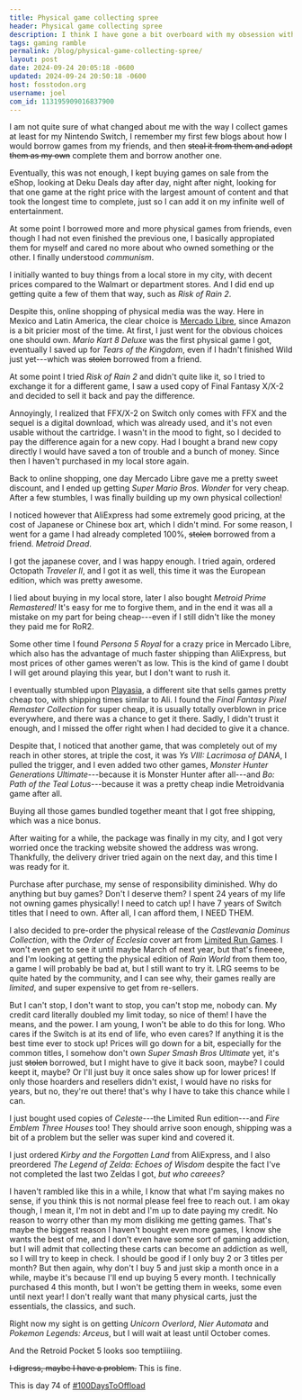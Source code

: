 ```yaml
---
title: Physical game collecting spree
header: Physical game collecting spree
description: I think I have gone a bit overboard with my obsession with physical games lately and I don't really want to stop
tags: gaming ramble
permalink: /blog/physical-game-collecting-spree/
layout: post
date: 2024-09-24 20:05:18 -0600
updated: 2024-09-24 20:50:18 -0600
host: fosstodon.org
username: joel
com_id: 113195909016837900
---
```


I am not quite sure of what changed about me with the way I collect games at least for my Nintendo Switch, I remember my first few blogs about how I would borrow games from my friends, and then ~~steal it from them and adopt them as my own~~ complete them and borrow another one.

Eventually, this was not enough, I kept buying games on sale from the eShop, looking at Deku Deals day after day, night after night, looking for that one game at the right price with the largest amount of content and that took the longest time to complete, just so I can add it on my infinite well of entertainment.

At some point I borrowed more and more physical games from friends, even though I had not even finished the previous one, I basically appropiated them for myself and cared no more about who owned something or the other. I finally understood *communism*.

I initially wanted to buy things from a local store in my city, with decent prices compared to the Walmart or department stores. And I did end up getting quite a few of them that way, such as _Risk of Rain 2_.

Despite this, online shopping of physical media was the way. Here in Mexico and Latin America, the clear choice is [Mercado Libre](https://mercadolibre.com), since Amazon is a bit pricier most of the time. At first, I just went for the obvious choices one should own. _Mario Kart 8 Deluxe_ was the first physical game I got, eventually I saved up for _Tears of the Kingdom_, even if I hadn't finished Wild just yet---which was ~~stolen~~ borrowed from a friend.

At some point I tried _Risk of Rain 2_ and didn't quite like it, so I tried to exchange it for a different game, I saw a used copy of Final Fantasy X/X-2 and decided to sell it back and pay the difference.

Annoyingly, I realized that FFX/X-2 on Switch only comes with FFX and the sequel is a digital download, which was already used, and it's not even usable without the cartridge. I wasn't in the mood to fight, so I decided to pay the difference again for a new copy. Had I bought a brand new copy directly I would have saved a ton of trouble and a bunch of money. Since then I haven't purchased in my local store again.

Back to online shopping, one day Mercado Libre gave me a pretty sweet discount, and I ended up getting _Super Mario Bros. Wonder_ for very cheap. After a few stumbles, I was finally building up my own physical collection!

I noticed however that AliExpress had some extremely good pricing, at the cost of Japanese or Chinese box art, which I didn't mind. For some reason, I went for a game I had already completed 100%, ~~stolen~~ borrowed from a friend. _Metroid Dread_.

I got the japanese cover, and I was happy enough. I tried again, ordered Octopath _Traveler II_, and I got it as well, this time it was the European edition, which was pretty awesome.

I lied about buying in my local store, later I also bought _Metroid Prime Remastered!_ It's easy for me to forgive them, and in the end it was all a mistake on my part for being cheap---even if I still didn't like the money they paid me for RoR2.

Some other time I found _Persona 5 Royal_ for a crazy price in Mercado Libre, which also has the advantage of much faster shipping than AliExpress, but most prices of other games weren't as low. This is the kind of game I doubt I will get around playing this year, but I don't want to rush it.

I eventually stumbled upon [Playasia](https://play-asia.com), a different site that sells games pretty cheap too, with shipping times similar to Ali. I found the _Final Fantasy Pixel Remaster Collection_ for super cheap, it is usually totally overblown in price everywhere, and there was a chance to get it there. Sadly, I didn't trust it enough, and I missed the offer right when I had decided to give it a chance.

Despite that, I noticed that another game, that was completely out of my reach in other stores, at triple the cost, it was _Ys VIII: Lacrimosa of DANA_, I pulled the trigger, and I even added two other games, _Monster Hunter Generations Ultimate_---because it is Monster Hunter after all---and _Bo: Path of the Teal Lotus_---because it was a pretty cheap indie Metroidvania game after all.

Buying all those games bundled together meant that I got free shipping, which was a nice bonus.

After waiting for a while, the package was finally in my city, and I got very worried once the tracking website showed the address was wrong. Thankfully, the delivery driver tried again on the next day, and this time I was ready for it.

Purchase after purchase, my sense of responsibility diminished. Why do anything but buy games? Don't I deserve them? I spent 24 years of my life not owning games physically! I need to catch up! I have 7 years of Switch titles that I need to own. After all, I can afford them, I NEED THEM.

I also decided to pre-order the physical release of the _Castlevania Dominus Collection_, with the _Order of Ecclesia_ cover art from [Limited Run Games](https://limitedrungames.com/). I won't even get to see it until maybe March of next year, but that's fineeee, and I'm looking at getting the physical edition of _Rain World_ from them too, a game I will probably be bad at, but I still want to try it. LRG seems to be quite hated by the community, and I can see why, their games really are _limited_, and super expensive to get from re-sellers.

But I can't stop, I don't want to stop, you can't stop me, nobody can. My credit card literally doubled my limit today, so nice of them! I have the means, and the power. I am young, I won't be able to do this for long. Who cares if the Switch is at its end of life, who even cares? If anything it is the best time ever to stock up! Prices will go down for a bit, especially for the common titles, I somehow don't own _Super Smash Bros Ultimate_ yet, it's just ~~stolen~~ borrowed, but I might have to give it back soon, maybe? I could keept it, maybe? Or I'll just buy it once sales show up for lower prices! If only those hoarders and resellers didn't exist, I would have no risks for years, but no, they're out there! that's why I have to take this chance while I can.

I just bought used copies of _Celeste_---the Limited Run edition---and _Fire Emblem Three Houses_ too! They should arrive soon enough, shipping was a bit of a problem but the seller was super kind and covered it.

I just ordered _Kirby and the Forgotten Land_ from AliExpress, and I also preordered _The Legend of Zelda: Echoes of Wisdom_ despite the fact I've not completed the last two Zeldas I got, _but who careees?_

I haven't rambled like this in a while, I know that what I'm saying makes no sense, if you think this is not normal please feel free to reach out. I am okay though, I mean it, I'm not in debt and I'm up to date paying my credit. No reason to worry other than my mom disliking me getting games. That's maybe the biggest reason I haven't bought even more games, I know she wants the best of me, and I don't even have some sort of gaming addiction, but I will admit that collecting these carts can become an addiction as well, so I will try to keep in check. I should be good if I only buy 2 or 3 titles per month? But then again, why don't I buy 5 and just skip a month once in a while, maybe it's because I'll end up buying 5 every month. I technically purchased 4 this month, but I won't be getting them in weeks, some even until next year! I don't really want that many physical carts, just the essentials, the classics, and such.

Right now my sight is on getting _Unicorn Overlord_, _Nier Automata_ and _Pokemon Legends: Arceus_, but I will wait at least until October comes.

And the Retroid Pocket 5 looks soo temptiiiing.

~~I digress, maybe I have a problem.~~ This is fine.

This is day 74 of [#100DaysToOffload](https://100daystooffload.com)
